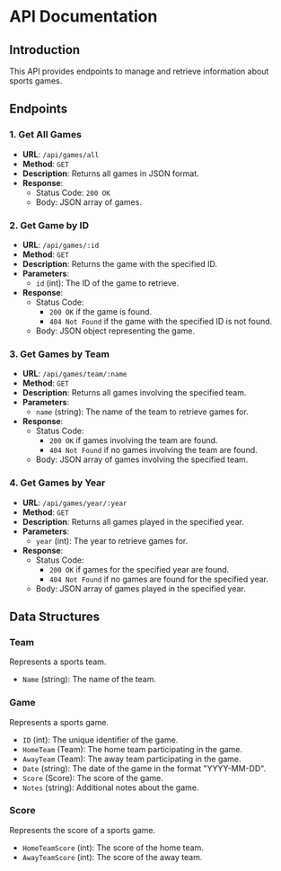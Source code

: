 # API Documentation

## Introduction
This API provides endpoints to manage and retrieve information about sports games.

## Endpoints

### 1. Get All Games
- **URL**: `/api/games/all`
- **Method**: `GET`
- **Description**: Returns all games in JSON format.
- **Response**: 
  - Status Code: `200 OK`
  - Body: JSON array of games.

### 2. Get Game by ID
- **URL**: `/api/games/:id`
- **Method**: `GET`
- **Description**: Returns the game with the specified ID.
- **Parameters**:
  - `id` (int): The ID of the game to retrieve.
- **Response**:
  - Status Code: 
    - `200 OK` if the game is found.
    - `404 Not Found` if the game with the specified ID is not found.
  - Body: JSON object representing the game.

### 3. Get Games by Team
- **URL**: `/api/games/team/:name`
- **Method**: `GET`
- **Description**: Returns all games involving the specified team.
- **Parameters**:
  - `name` (string): The name of the team to retrieve games for.
- **Response**:
  - Status Code:
    - `200 OK` if games involving the team are found.
    - `404 Not Found` if no games involving the team are found.
  - Body: JSON array of games involving the specified team.

### 4. Get Games by Year
- **URL**: `/api/games/year/:year`
- **Method**: `GET`
- **Description**: Returns all games played in the specified year.
- **Parameters**:
  - `year` (int): The year to retrieve games for.
- **Response**:
  - Status Code:
    - `200 OK` if games for the specified year are found.
    - `404 Not Found` if no games are found for the specified year.
  - Body: JSON array of games played in the specified year.

## Data Structures

### Team
Represents a sports team.
- `Name` (string): The name of the team.

### Game
Represents a sports game.
- `ID` (int): The unique identifier of the game.
- `HomeTeam` (Team): The home team participating in the game.
- `AwayTeam` (Team): The away team participating in the game.
- `Date` (string): The date of the game in the format "YYYY-MM-DD".
- `Score` (Score): The score of the game.
- `Notes` (string): Additional notes about the game.

### Score
Represents the score of a sports game.
- `HomeTeamScore` (int): The score of the home team.
- `AwayTeamScore` (int): The score of the away team.
